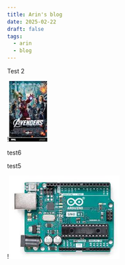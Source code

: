 ```yaml
---
title: Arin's blog
date: 2025-02-22
draft: false
tags:
  - arin
  - blog
---
```

Test 2

!![Image Description](/images/Avegers%202.png)


test6


test5


!![Image Description](/images/test.png)